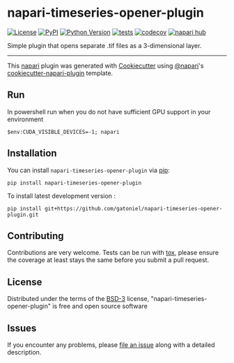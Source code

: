 # napari-timeseries-opener-plugin

[![License](https://img.shields.io/pypi/l/napari-timeseries-opener-plugin.svg?color=green)](https://github.com/gatoniel/napari-timeseries-opener-plugin/raw/main/LICENSE)
[![PyPI](https://img.shields.io/pypi/v/napari-timeseries-opener-plugin.svg?color=green)](https://pypi.org/project/napari-timeseries-opener-plugin)
[![Python Version](https://img.shields.io/pypi/pyversions/napari-timeseries-opener-plugin.svg?color=green)](https://python.org)
[![tests](https://github.com/gatoniel/napari-timeseries-opener-plugin/workflows/tests/badge.svg)](https://github.com/gatoniel/napari-timeseries-opener-plugin/actions)
[![codecov](https://codecov.io/gh/gatoniel/napari-timeseries-opener-plugin/branch/main/graph/badge.svg)](https://codecov.io/gh/gatoniel/napari-timeseries-opener-plugin)
[![napari hub](https://img.shields.io/endpoint?url=https://api.napari-hub.org/shields/napari-timeseries-opener-plugin)](https://napari-hub.org/plugins/napari-timeseries-opener-plugin)

Simple plugin that opens separate .tif files as a 3-dimensional layer.

----------------------------------

This [napari] plugin was generated with [Cookiecutter] using [@napari]'s [cookiecutter-napari-plugin] template.

<!--
Don't miss the full getting started guide to set up your new package:
https://github.com/napari/cookiecutter-napari-plugin#getting-started

and review the napari docs for plugin developers:
https://napari.org/plugins/stable/index.html
-->

## Run

In powershell run when you do not have sufficient GPU support in your environment
```
$env:CUDA_VISIBLE_DEVICES=-1; napari
```

## Installation

You can install `napari-timeseries-opener-plugin` via [pip]:

    pip install napari-timeseries-opener-plugin



To install latest development version :

    pip install git+https://github.com/gatoniel/napari-timeseries-opener-plugin.git


## Contributing

Contributions are very welcome. Tests can be run with [tox], please ensure
the coverage at least stays the same before you submit a pull request.

## License

Distributed under the terms of the [BSD-3] license,
"napari-timeseries-opener-plugin" is free and open source software

## Issues

If you encounter any problems, please [file an issue] along with a detailed description.

[napari]: https://github.com/napari/napari
[Cookiecutter]: https://github.com/audreyr/cookiecutter
[@napari]: https://github.com/napari
[MIT]: http://opensource.org/licenses/MIT
[BSD-3]: http://opensource.org/licenses/BSD-3-Clause
[GNU GPL v3.0]: http://www.gnu.org/licenses/gpl-3.0.txt
[GNU LGPL v3.0]: http://www.gnu.org/licenses/lgpl-3.0.txt
[Apache Software License 2.0]: http://www.apache.org/licenses/LICENSE-2.0
[Mozilla Public License 2.0]: https://www.mozilla.org/media/MPL/2.0/index.txt
[cookiecutter-napari-plugin]: https://github.com/napari/cookiecutter-napari-plugin

[file an issue]: https://github.com/gatoniel/napari-timeseries-opener-plugin/issues

[napari]: https://github.com/napari/napari
[tox]: https://tox.readthedocs.io/en/latest/
[pip]: https://pypi.org/project/pip/
[PyPI]: https://pypi.org/
